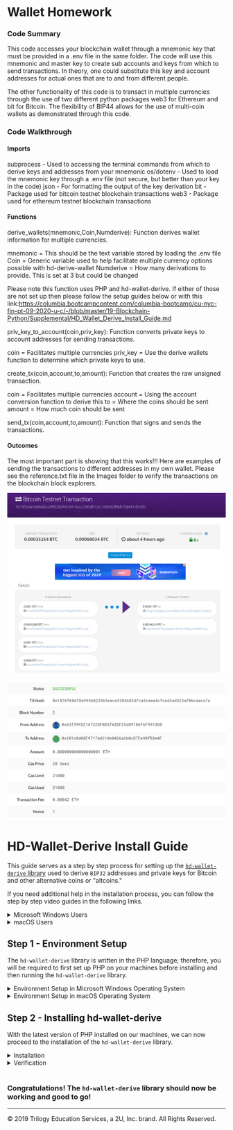 # Wallet Homework


### Code Summary

This code accesses your blockchain wallet through a mnemonic key that must be provided in a .env file in the same folder. The code will use this mnemonic and master key to create sub accounts and keys from which to send transactions. In theory, one could substitute this key and account addresses for actual ones that are to and from different people.

The other functionality of this code is to transact in multiple currencies through the use of two different python packages web3 for Ethereum and bit for Bitcoin. The flexibility of BIP44 allows for the use of multi-coin wallets as demonstrated through this code.

### Code Walkthrough

#### Imports

subprocess - Used to accessing the terminal commands from which to derive keys and addresses from your mnemonic
os/dotenv - Used to load the mnemonic key through a .env file (not secure, but better than your key in the code)
json - For formatting the output of the key derivation
bit - Package used for bitcoin testnet blockchain transactions
web3 - Package used for ethereum testnet blockchain transactions

#### Functions

derive_wallets(mnemonic,Coin,Numderive): Function derives wallet information for multiple currencies.

mnemonic = This should be the text variable stored by loading the .env file
Coin = Generic variable used to help facilitate multiple currency options possible with hd-derive-wallet
Numderive = How many derivations to provide. This is set at 3 but could be changed

Please note this function uses PHP and hd-wallet-derive. If either of those are not set up then please follow the setup guides below or with this link:https://columbia.bootcampcontent.com/columbia-bootcamp/cu-nyc-fin-pt-09-2020-u-c/-/blob/master/19-Blockchain-Python/Supplemental/HD_Wallet_Derive_Install_Guide.md

priv_key_to_account(coin,priv_key): Function converts private keys to account addresses for sending transactions.

coin = Facilitates multiple currencies
priv_key = Use the derive wallets function to determine which private keys to use.

create_tx(coin,account,to,amount): Function that creates the raw unsigned transaction.

coin = Facilitates multiple currencies
account = Using the account conversion function to derive this
to = Where the coins should be sent
amount = How much coin should be sent

send_tx(coin,account,to,amount): Function that signs and sends the transactions.

#### Outcomes

The most important part is showing that this works!!! Here are examples of sending the transactions to different addresses in my own wallet. Please see the reference.txt file in the Images folder to verify the transactions on the blockchain block explorers.

![directory-tree](Images/Bitcoin_Testnet_Transfer_Complete.png)

![directory-tree](Images/Ether_Testnet_Transfer_Complete.png)








# HD-Wallet-Derive Install Guide

This guide serves as a step by step process for setting up the [`hd-wallet-derive` library](https://github.com/dan-da/hd-wallet-derive) used to derive `BIP32` addresses and private keys for Bitcoin and other alternative coins or "altcoins."

If you need additional help in the installation process, you can follow the step by step video guides in the following links.

<details><summary>Microsoft Windows Users</summary>

* [Installing PHP Version 7.3 for Windows](https://youtu.be/IvcZZaIEL_4)

* [HD Derive Wallet Install for Windows](https://youtu.be/A_tqm4j4vsY)

</details>

<details><summary>macOS Users</summary>

* [Installing PHP Using the Homebrew Package Manger for Mac](https://youtu.be/SNRQSwlOKbs)

* [HD Derive Wallet Install for Mac](https://youtu.be/c-Qc3Pss6oM)

</details>

## Step 1 - Environment Setup

The `hd-wallet-derive` library is written in the PHP language; therefore, you will be required to first set up PHP on your machines before installing and then running the `hd-wallet-derive` library.

<details><summary>Environment Setup in Microsoft Windows Operating System</summary>

For those with a **Windows operating system**, execute the following steps:

1. Windows machines do not come with a pre-built PHP and Apache Web Server, and therefore will require both. Luckily, some installers bundle these two together! Visit the [XAMPP website](https://www.apachefriends.org/index.html) and download the installer for Windows; the XAMPP is a popular PHP development environment that is easy to install and configure. Be sure to download version 7, as version 8 can cause issues with the `hd-wallet-derive` library.

    <img alt=XAMPP-website src=Images/download_xampp.gif width=700>

2. Use the XAMPP package to install PHP and its associated dependencies. Keep the defaults for now unless there is a dependency conflict.

    <img alt=XAMPP-install src=Images/XAMPP-install.png width=350>

3. Then, once the XAMPP package is installed, navigate to the folder where the PHP binaries are located. This should be at `C:\xampp\php`.

    <img alt=xampp-path src=Images/xampp-path.png width=700>

4. Edit the `php.ini` file (`C:\xampp\php\php.ini`) using Notepad and add the following line at the end of the file: `extension=php_gmp.dll`. This will enable a necessary PHP extension that `hd-wallet-derive` relies on.

   <img alt=edit-php-ini.gif src=Images/edit-php-ini.gif width=700>

5. Next, you need to update the System Environment Variables and add the path containing the PHP binaries (`C:\xampp\php`) to the `PATH` environment variable.

6. For this particular step, we will use the Windows Command Prompt as Administrator as follows: 

      * In the Cortana search field, type in CMD; you will see the Command Prompt application in the search results, choose the "Run as administrator" option to continue.

        <img alt=Open-CMD-as-Admin src=Images/cmd-as-admin.png width=700>

      * You will be asked if you want the Command Prompt to make changes in your system, click on the "Yes" button to continue.

        <img alt=Open-CMD-as-Admin-2 src=Images/cmd-as-admin-2.png width=400>

      * You will be able to run commands as administrator if you see the title `Administrator: Command Prompt` in the window. In the administrator's prompt, it’ll say `Administrator`, while other prompts will not.

        <img alt=Open-CMD-as-Admin-3 src=Images/cmd-as-admin-3.png width=700>

7. In this new terminal, type the following command to update the `PATH` system variable.

    ```shell
    setx /M PATH "%PATH%;C:\xampp\php"
    ```

8. If everything was successful, you will see a confirmation message.

   !<img alt=Open-CMD-as-Admin-4 src=Images/cmd-as-admin-4.png width=700>

9. Test that the newest version of PHP is working. Close all the terminal windows (`git-bash` and Windows Command Prompt), open a new `git-bash` terminal windows, and execute the following command.

    ```shell
    php -version
    ```

10. If you see the following output, then congratulations! Your machine is now updated to the newest version of PHP!

    <img alt=Open-CMD-as-Admin-5 src=Images/cmd-as-admin-5.png width=700>

 ### Troubleshooting

 ---

 If you do not see something similar to the above output when running ` php -version`, or if you see the error `The data being saved is truncated to 1024 characters`, then your environement variables may not be set correctly. Perform the following steps to make sure your environment variables are correctly set:

  1. Click the Windows search and search for `System Properties` or `Edit System`, then launch the application.

  2. Next at the bottom of the dialog click `Environment variables`.

  3. Then under `System Variables` find the `Path` variable and click `edit`.

  4. Now click `New` and enter your XAMP path, e.g.  `C:\xampp\php`.

  5. Finish by clicking `OK` on each window.

  <img alt=System-Properties-Add-environment-Variable src=Images/windows-set-environment_variables.png width=700>

</details>

</details>
 
<details><summary>Environment Setup in macOS Operating System</summary>

For those using **macOS**, execute the following steps:

1. macOS users will need to update their machine's prebuilt version of PHP to the full version using a package manager for macOS called Homebrew.

2. To do this, visit the [Homebrew website](https://brew.sh/) and install Homebrew using the given install command.
   
   <img alt=homebrew-install src=Images/homebrew-install.png width=700>

3. Once Homebrew is installed, execute the following command in your terminal. This should install the latest version of PHP (7.3 at this current time).

    ```shell
    brew install php@7.3
    ```

4. Next, execute the command appropriate for your system:

    * macOS Catalina and above (`zsh` shell):

      ```shell
      echo "export PATH=/usr/local/opt/php@7.3/bin:$PATH" >> ~/.zshrc
      ```

    * Versions prior to macOS Catalina (`bash` shell):

      ```shell
      echo "export PATH=/usr/local/opt/php@7.3/bin:$PATH" >> ~/.bash_profile
      ```

    * **Note:** If you are on macOS Catalina and up (10.15+), your default shell is now `zsh`, instead of `bash` as in previous versions. No worries, however, since `zsh` can handle the same tasks. If you have yet to upgrade to Catalina, you will be using `bash` as your default shell, which will affect the commands you need to run. Make sure you are running the commands appropriate for your system!  

5. **Close the terminal**. 

6. Open a **NEW** terminal, then verify that PHP version 7.3 is the current version in your system by executing the following command:

    ```shell
    php -version
    ```

7. If you see the following output, then congratulations! Your machine is now updated to the newest version of PHP!

   <img alt=PHP-macOS-install-3 src=Images/php-os-x-3.png width=700>

</details>



## Step 2 - Installing hd-wallet-derive 

With the latest version of PHP installed on our machines, we can now proceed to the installation of the `hd-wallet-derive` library.

<details><summary>Installation</summary>

1. Begin by opening a fresh terminal. Windows users **must** open their terminal as administator as follows:

    * Input `C:\Program Files\Git\bin\bash.exe` directly into the system search bar and launch the program as _Administrator_ from the resulting menu. 
    
    * **This step is required or the installation will fail!**

    * <img alt=bash-exe.png src=Images/bash-exe.png height=500>

2. With your terminal open as indicated for your operating system, cd into your `Blockchain-Tools folder and run the following code:

    ```shell
      git clone https://github.com/dan-da/hd-wallet-derive
      cd hd-wallet-derive
      curl https://getcomposer.org/installer -o installer.php
      php installer.php
      php composer.phar install
    ```

3. You should now have a folder called `hd-wallet-derive` containing the PHP library!

</details>

<details><summary>Verification</summary>

1. Run the command to `cd` in your `hd-wallet-derive` folder.

2. Once you've confirmed your are in your `hd-wallet-derive` folder, execute the following command:

    ```shell
    ./hd-wallet-derive.php -g --key=xprv9tyUQV64JT5qs3RSTJkXCWKMyUgoQp7F3hA1xzG6ZGu6u6Q9VMNjGr67Lctvy5P8oyaYAL9CAWrUE9i6GoNMKUga5biW6Hx4tws2six3b9c --numderive=3 --preset=bitcoincore --cols=path,address --path-change
    ```

3. If installation was successful, you should see output similar to what you see in the following image:

   <img alt=hd-wallet-derive-execute src=Images/hd-wallet-derive-execute.png width=700>

</details> 
<br>

### Congratulations! The `hd-wallet-derive` library should now be working and good to go!

---

© 2019 Trilogy Education Services, a 2U, Inc. brand. All Rights Reserved.

